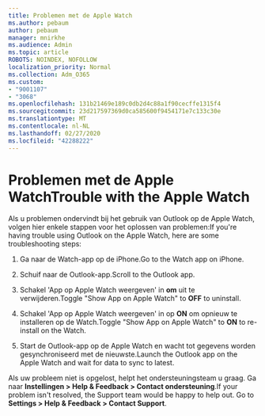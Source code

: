 ```yaml
---
title: Problemen met de Apple Watch
ms.author: pebaum
author: pebaum
manager: mnirkhe
ms.audience: Admin
ms.topic: article
ROBOTS: NOINDEX, NOFOLLOW
localization_priority: Normal
ms.collection: Adm_O365
ms.custom:
- "9001107"
- "3068"
ms.openlocfilehash: 131b21469e189c0db2d4c88a1f90cecffe1315f4
ms.sourcegitcommit: 23d217597369d0ca585600f9454171e7c133c30e
ms.translationtype: MT
ms.contentlocale: nl-NL
ms.lasthandoff: 02/27/2020
ms.locfileid: "42288222"
---
```

# <a name="trouble-with-the-apple-watch"></a><span data-ttu-id="edaef-102">Problemen met de Apple Watch</span><span class="sxs-lookup"><span data-stu-id="edaef-102">Trouble with the Apple Watch</span></span>

<span data-ttu-id="edaef-103">Als u problemen ondervindt bij het gebruik van Outlook op de Apple Watch, volgen hier enkele stappen voor het oplossen van problemen:</span><span class="sxs-lookup"><span data-stu-id="edaef-103">If you're having trouble using Outlook on the Apple Watch, here are some troubleshooting steps:</span></span> 

1. <span data-ttu-id="edaef-104">Ga naar de Watch-app op de iPhone.</span><span class="sxs-lookup"><span data-stu-id="edaef-104">Go to the Watch app on iPhone.</span></span>

2. <span data-ttu-id="edaef-105">Schuif naar de Outlook-app.</span><span class="sxs-lookup"><span data-stu-id="edaef-105">Scroll to the Outlook app.</span></span>

3. <span data-ttu-id="edaef-106">Schakel 'App op Apple Watch weergeven' in **om** uit te verwijderen.</span><span class="sxs-lookup"><span data-stu-id="edaef-106">Toggle "Show App on Apple Watch" to **OFF** to uninstall.</span></span>

4. <span data-ttu-id="edaef-107">Schakel 'App op Apple Watch weergeven' in op **ON** om opnieuw te installeren op de Watch.</span><span class="sxs-lookup"><span data-stu-id="edaef-107">Toggle "Show App on Apple Watch" to **ON** to re-install on the Watch.</span></span>

5. <span data-ttu-id="edaef-108">Start de Outlook-app op de Apple Watch en wacht tot gegevens worden gesynchroniseerd met de nieuwste.</span><span class="sxs-lookup"><span data-stu-id="edaef-108">Launch the Outlook app on the Apple Watch and wait for data to sync to latest.</span></span> 

<span data-ttu-id="edaef-109">Als uw probleem niet is opgelost, helpt het ondersteuningsteam u graag. Ga naar **Instellingen > Help & Feedback > Contact ondersteuning**.</span><span class="sxs-lookup"><span data-stu-id="edaef-109">If your problem isn't resolved, the Support team would be happy to help out. Go to **Settings > Help & Feedback > Contact Support**.</span></span> 